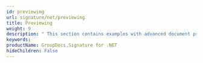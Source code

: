 ```yaml
---
id: previewing
url: signature/net/previewing
title: Previewing
weight: 9
description: " This section contains examples with advanced document preview, pages generation with or without existing electronic signatures by GroupDocs.Signature API."
keywords: 
productName: GroupDocs.Signature for .NET
hideChildren: False
---
```

